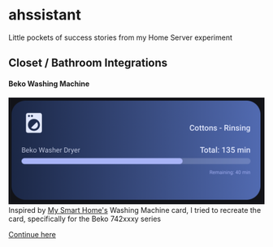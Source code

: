 # ahssistant
Little pockets of success stories from my Home Server experiment

## Closet / Bathroom Integrations
 #### Beko Washing Machine

![Beko HA card - running](https://github.com/salakoayoola/ahssistant/blob/main/images/Cottons%20Rinsing.png?raw=true)
Inspired by [My Smart Home's](https://youtu.be/_aoO5CdymaE?si=VxxMwIuEEPEtWo3Y) Washing Machine card, I tried to recreate the card, specifically for the Beko 742xxxy series

[Continue here](https://github.com/salakoayoola/ahssistant/blob/main/Closet/Washing%20Machine/README.md)